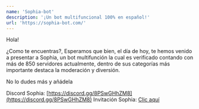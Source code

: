 ```yaml
---
name: 'Sophia-bot'
description: '¡Un bot multifuncional 100% en español!'
url: 'https://sophia-bot.com/'
---
```


Hola!

¿Como te encuentras?,
Esperamos que bien, el día de hoy, te hemos venido a presentar a Sophia, un bot multifunción la cual es verificado contando con más de 850 servidores actualmente, dentro de sus categorías más importante destaca la moderación y diversión.

No lo dudes más y añádela

Discord Sophia: [https://discord.gg/8PSwGHhZM8](https://discord.gg/8PSwGHhZM8)
Invitación Sophia: [Clic aquí](https://discord.com/api/oauth2/authorize?client_id=864930156857786388&permissions=8&scope=applications.commands%20bot)
